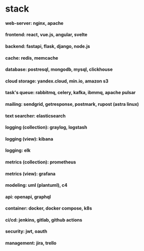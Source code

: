 # stack

#### web-server: nginx, apache

#### frontend: react, vue.js, angular, svelte

#### backend: fastapi, flask, django, node.js

#### cache: redis, memcache

#### database: postresql, mongodb, mysql, clickhouse

#### cloud storage: yandex.cloud, min.io, amazon s3

#### task's queue: rabbitmq, celery, kafka, ibmmq, apache pulsar

#### mailing: sendgrid, getresponse, postmark, rupost (astra linux)

#### text searcher: elasticsearch

#### logging (collection): graylog, logstash

#### logging (view): kibana

#### logging: elk

#### metrics (collection): prometheus

#### metrics (view): grafana

#### modeling: uml (plantuml), c4

#### api: openapi, graphql

#### container: docker, docker compose, k8s

#### ci/cd: jenkins, gitlab, github actions

#### security: jwt, oauth

#### management: jira, trello
